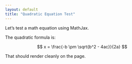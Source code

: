 ```yaml
---
layout: default
title: "Quadratic Equation Test"
---
```


Let’s test a math equation using MathJax.

The quadratic formula is:

$$
x = \frac{-b \pm \sqrt{b^2 - 4ac}}{2a}
$$

That should render cleanly on the page.